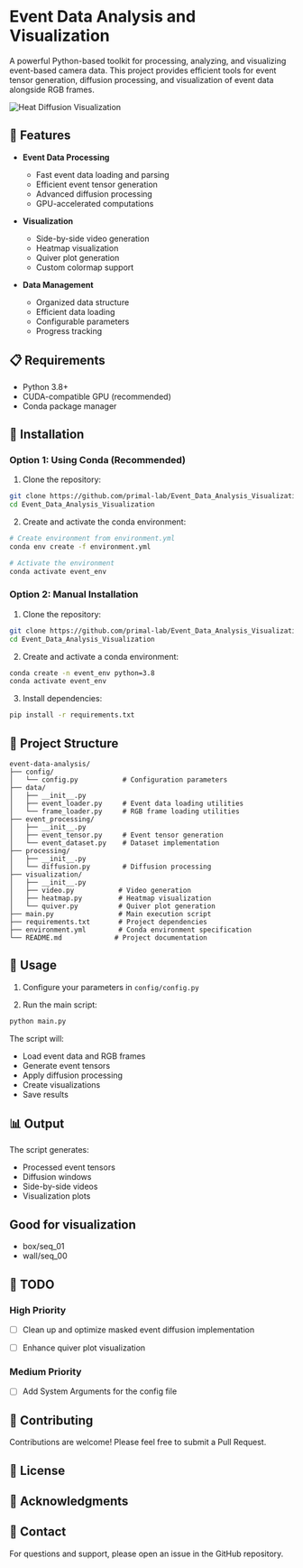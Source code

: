 # Event Data Analysis and Visualization

A powerful Python-based toolkit for processing, analyzing, and visualizing event-based camera data. This project provides efficient tools for event tensor generation, diffusion processing, and visualization of event data alongside RGB frames.

![Heat Diffusion Visualization](demo/masked_event_diffusion_3.gif)

## 🌟 Features

- **Event Data Processing**
  - Fast event data loading and parsing
  - Efficient event tensor generation
  - Advanced diffusion processing
  - GPU-accelerated computations

- **Visualization**
  - Side-by-side video generation
  - Heatmap visualization
  - Quiver plot generation
  - Custom colormap support

- **Data Management**
  - Organized data structure
  - Efficient data loading
  - Configurable parameters
  - Progress tracking

## 📋 Requirements

- Python 3.8+
- CUDA-compatible GPU (recommended)
- Conda package manager

## 🚀 Installation

### Option 1: Using Conda (Recommended)

1. Clone the repository:
```bash
git clone https://github.com/primal-lab/Event_Data_Analysis_Visualization.git
cd Event_Data_Analysis_Visualization
```

2. Create and activate the conda environment:
```bash
# Create environment from environment.yml
conda env create -f environment.yml

# Activate the environment
conda activate event_env
```

### Option 2: Manual Installation

1. Clone the repository:
```bash
git clone https://github.com/primal-lab/Event_Data_Analysis_Visualization.git
cd Event_Data_Analysis_Visualization
```

2. Create and activate a conda environment:
```bash
conda create -n event_env python=3.8
conda activate event_env
```

3. Install dependencies:
```bash
pip install -r requirements.txt
```

## 📁 Project Structure

```
event-data-analysis/
├── config/
│   └── config.py           # Configuration parameters
├── data/
│   ├── __init__.py
│   ├── event_loader.py     # Event data loading utilities
│   └── frame_loader.py     # RGB frame loading utilities
├── event_processing/
│   ├── __init__.py
│   ├── event_tensor.py     # Event tensor generation
│   └── event_dataset.py    # Dataset implementation
├── processing/
│   ├── __init__.py
│   └── diffusion.py        # Diffusion processing
├── visualization/
│   ├── __init__.py
│   ├── video.py           # Video generation
│   ├── heatmap.py         # Heatmap visualization
│   └── quiver.py          # Quiver plot generation
├── main.py                # Main execution script
├── requirements.txt       # Project dependencies
├── environment.yml        # Conda environment specification
└── README.md             # Project documentation
```

## 🎯 Usage

1. Configure your parameters in `config/config.py`

2. Run the main script:
```bash
python main.py
```

The script will:
- Load event data and RGB frames
- Generate event tensors
- Apply diffusion processing
- Create visualizations
- Save results

## 📊 Output

The script generates:
- Processed event tensors
- Diffusion windows
- Side-by-side videos
- Visualization plots

## Good for visualization
- box/seq_01
- wall/seq_00

## 📝 TODO

### High Priority
- [ ] Clean up and optimize masked event diffusion implementation
- [ ] Enhance quiver plot visualization


### Medium Priority
- [ ] Add System Arguments for the config file

## 🤝 Contributing

Contributions are welcome! Please feel free to submit a Pull Request.

## 📝 License


## 🙏 Acknowledgments

## 📧 Contact

For questions and support, please open an issue in the GitHub repository.




